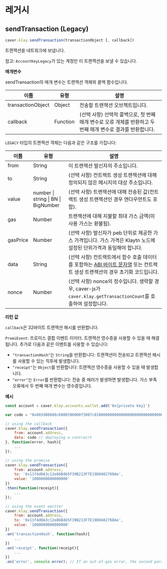 # 레거시

## sendTransaction (Legacy) <a id="sendtransaction-legacy"></a>

```javascript
caver.klay.sendTransaction(transactionObject [, callback])
```
트랜잭션을 네트워크에 보냅니다.

참고: `AccountKeyLegacy`가 있는 계정만 이 트랜잭션을 보낼 수 있습니다.

**매개변수**

sendTransaction의 매개 변수는 트랜잭션 객체와 콜백 함수입니다.

| 이름 | 유형 | 설명 |
| --- | --- | --- |
| transactionObject | Object | 전송할 트랜잭션 오브젝트입니다. |
| callback | Function | (선택 사항) 선택적 콜백으로, 첫 번째 매개 변수로 오류 개체를 반환하고 두 번째 매개 변수로 결과를 반환합니다. |

`LEGACY` 타입의 트랜잭션 객체는 다음과 같은 구조를 가집니다:

| 이름 | 유형 | 설명 |
| --- | --- | --- |
| from | String | 이 트랜잭션 발신자의 주소입니다. |
| to | String | (선택 사항) 컨트랙트 생성 트랜잭션에 대해 정의되지 않은 메시지의 대상 주소입니다. |
| value | number &#124; string &#124; BN &#124; BigNumber | (선택 사항) 트랜잭션에 대해 전송된 값(컨트랙트 생성 트랜잭션인 경우 엔다우먼트도 포함). |
| gas | Number | 트랜잭션에 대해 지불할 최대 가스 금액(미사용 가스는 환불됨). |
| gasPrice | Number | (선택 사항) 발신자가 peb 단위로 제공한 가스 가격입니다. 가스 가격은 Klaytn 노드에 설정된 단위가격과 동일해야 합니다. |
| data | String | (선택 사항) 컨트랙트에서 함수 호출 데이터를 포함하는 [ABI 바이트 문자열](http://solidity.readthedocs.io/en/latest/abi-spec.html) 또는 컨트랙트 생성 트랜잭션의 경우 초기화 코드입니다. |
| nonce | Number | (선택 사항) nonce의 정수입니다. 생략할 경우, caver-js가 `caver.klay.getTransactionCount`를 호출하여 설정합니다. |

**리턴 값**

`callback`은 32바이트 트랜잭션 해시를 반환합니다.

`PromiEvent`: 프로미스 결합 이벤트 이미터. 트랜잭션 영수증을 사용할 수 있을 때 해결됩니다. 추가로 다음과 같은 이벤트를 사용할 수 있습니다:

- ``"transactionHash"``는 ``String``을 반환합니다: 트랜잭션이 전송되고 트랜잭션 해시를 사용할 수 있는 직후에 발생합니다.
- ``"receipt"``는 ``Object``를 반환합니다: 트랜잭션 영수증을 사용할 수 있을 때 발생합니다.
- ``"error"``는 ``Error``를 반환합니다: 전송 중 에러가 발생하면 발생합니다. 가스 부족 오류에서 두 번째 매개 변수는 영수증입니다.

**예시**

```javascript
const account = caver.klay.accounts.wallet.add('0x{private key}')

var code = "0x603d80600c6000396000f3007c01000000000000000000000000000000000000000000000000000000006000350463c6888fa18114602d57005b6007600435028060005260206000f3";

// using the callback
caver.klay.sendTransaction({
    from: account.address,
    data: code // deploying a contracrt
}, function(error, hash){
    ...
});

// using the promise
caver.klay.sendTransaction({
    from: account.address,
    to: '0x11f4d0A3c12e86B4b5F39B213F7E19D048276DAe',
    value: '1000000000000000'
})
.then(function(receipt){
    ...
});

// using the event emitter
caver.klay.sendTransaction({
    from: account.address,
    to: '0x11f4d0A3c12e86B4b5F39B213F7E19D048276DAe',
    value: '1000000000000000'
})
.on('transactionHash', function(hash){
    ...
})
.on('receipt', function(receipt){
    ...
})
.on('error', console.error); // If an out-of-gas error, the second parameter is the receipt.
```
